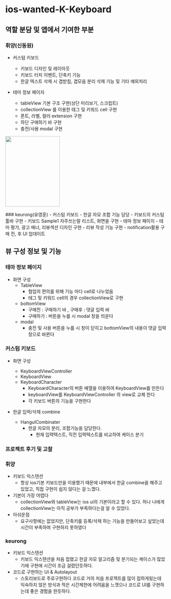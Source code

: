 # ios-wanted-K-Keyboard
## 역할 분담 및 앱에서 기여한 부분
### 휘양(신동원)
- 커스텀 키보드
  - 키보드 디자인 및 레이아웃
  - 키보드 터치 이벤트, 단축키 기능
  - 한글 텍스트 삭제 시 겹받침, 겹모음 분리 삭제 기능 및 기타 예외처리
  
- 테마 정보 페이지
  - tableView 기본 구조 구현(상단 미리보기, 스크립트)
  - collectionView 를 이용한 태그 및 키워드 cell 구현
  - 폰트, 라벨, 컬러 extension 구현
  - 하단 구매하기 바 구현
  - 충전/사용 modal 구현

<p>
  <img width="170" height="220" src="https://user-images.githubusercontent.com/33388081/192535202-04ea588c-6557-4f7c-8f8f-3e6f06733049.jpeg">
</p>
### keurong(유영훈)
- 커스텀 키보드
    - 한글 자모 조합 기능 담당
    - 키보드의 커스텀 툴바 구현
    - 키보드 Sample1 자주쓰는말 리스트, 화면을 구현
- 테마 정보 페이지
    - 테마 평가, 광고 배너, 리뷰섹션 디자인 구현
    - 리뷰 작성 기능 구현
    - notification활용 구매 전, 후 UI 업데이트

## 뷰 구성 정보 및 기능

### 테마 정보 페이지

- 화면 구성
  - TableView
    - 협업의 편의를 위해 기능 마다 cell로 나누었음
    - 태그 및 키워드 cell의 경우 collectionView로 구현
  - bottomView
    - 구매전 : 구매하기 바 , 구매후 : 댓글 입력 바
    - 구매하기 : 버튼을 누를 시 modal 창을 띄운다
  - modal
    - 충전 및 사용 버튼을 누를 시 창이 닫히고 bottomView의 내용이 댓글 입력 창으로 바뀐다
  

### 커스텀 키보드

- 화면 구성
  - KeyboardViewController
  - KeyboardView
  - KeyboardCharacter
    - KeyboardCharacter의 버튼 배열을 이용하여 KeyboardView를 만든다
    - keyboardView를 KeyboardViewController 의 view로 교체 한다
    - 각 키보드 버튼의 기능을 구현한다
    
- 한글 입력/삭제 combine
    - HangulCombinater
        - 한글 자모의 분리, 조합기능을 담당한다.
            - 현재 입력텍스트, 직전 입력텍스트를 비교하여 케이스 분기

### 프로젝트 후기 및 고찰
### 휘양
  - 키보드 익스텐션
    - 항상 ios기본 키보드만을 이용했기 때문에 내부에서 한글 combine을 해주고 있었고, 직접 구현이 쉽지 않다는 걸 느꼈다.
  - 기본이 가장 어렵다
    - collectionView와 tableView는 ios ui의 기본이라고 할 수 있다. 허나 나에게 collectionView는 아직 공부가 부족하다는걸 알 수 있었다.
  - 아쉬운점
    - 요구사항에는 없었지만, 단축키를 등록/삭제 하는 기능을 만들어보고 싶었는데 시간이 부족하여 구현하지 못하였다
      
### keurong
- 키보드 익스텐션
    - 키보드 익스텐션을 처음 접했고 한글 자모 알고리즘 및 분기되는 케이스가 많았기에 구현에 시간이 조금 걸렸던듯하다.
- 코드로 구현하는 UI & Autolayout
    - 스토리보드로 주로구현하다 코드로 거의 처음 프로젝트를 많이 접하게됬는데
    익숙하지 않은 방식과 적은 시간제한에 어려움을 느꼇으나 코드로 UI를 구현하는데 좋은 경험을 한듯하다.


